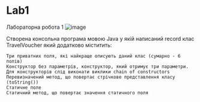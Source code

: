 # Lab1
Лабораторна робота 1
![image](https://user-images.githubusercontent.com/56222578/154967112-49713e45-c86b-48a1-b66f-cdb9310ed336.png)

Створена консольна програма мовою Java у якій написаний record клас TravelVoucher який додатково міститить:

	Три приватних поля, які найкраще описують даний клас (сумарно - 6 полів)
	Конструктор без параметрів, конструктор, який отримує три параметри. Для конструкторів слід виконати виклики chain of constructors
	Перевизначений метод, що повертає стрічкове представлення класу (toString())
	Статичне поле
	Статичний метод, що повертає значення статичного поля
